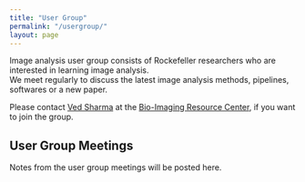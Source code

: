 ```yaml
---
title: "User Group"
permalink: "/usergroup/"
layout: page
---
```


Image analysis user group consists of Rockefeller researchers who are interested in learning image analysis.  
We meet regularly to discuss the latest image analysis methods, pipelines, softwares or a new paper.

Please contact [Ved Sharma](mailto:vsharma01@rockefeller.edu) at the [Bio-Imaging Resource Center](https://www.rockefeller.edu/bioimaging/), if you want to join the group.

## User Group Meetings

Notes from the user group meetings will be posted here.

